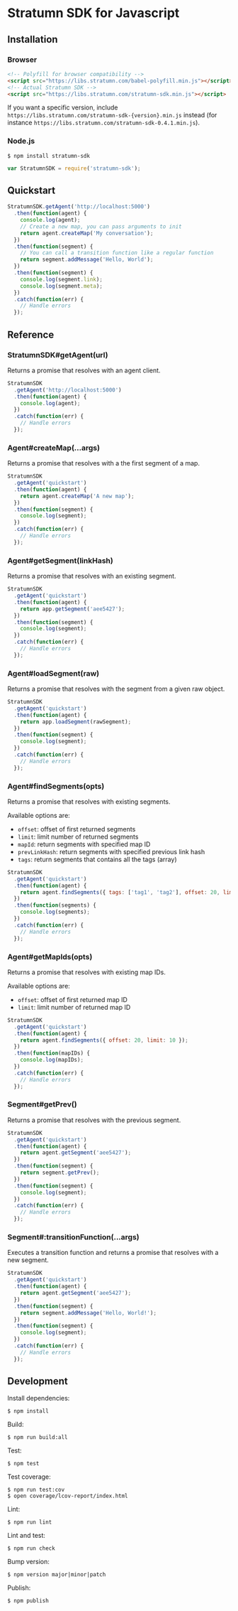 # Stratumn SDK for Javascript

## Installation

### Browser

```html
<!-- Polyfill for browser compatibility -->
<script src="https://libs.stratumn.com/babel-polyfill.min.js"></script>
<!-- Actual Stratumn SDK -->
<script src="https://libs.stratumn.com/stratumn-sdk.min.js"></script>
```

If you want a specific version, include `https://libs.stratumn.com/stratumn-sdk-{version}.min.js` instead (for instance `https://libs.stratumn.com/stratumn-sdk-0.4.1.min.js`).

### Node.js

```
$ npm install stratumn-sdk
```

```javascript
var StratumnSDK = require('stratumn-sdk');
```

## Quickstart

```javascript
StratumnSDK.getAgent('http://localhost:5000')
  .then(function(agent) {
    console.log(agent);
    // Create a new map, you can pass arguments to init
    return agent.createMap('My conversation');
  })
  .then(function(segment) {
    // You can call a transition function like a regular function
    return segment.addMessage('Hello, World');
  })
  .then(function(segment) {
    console.log(segment.link);
    console.log(segment.meta);
  })
  .catch(function(err) {
    // Handle errors
  });
```

## Reference

### StratumnSDK#getAgent(url)

Returns a promise that resolves with an agent client.

```javascript
StratumnSDK
  .getAgent('http://localhost:5000')
  .then(function(agent) {
    console.log(agent);
  })
  .catch(function(err) {
    // Handle errors
  });
```

### Agent#createMap(...args)

Returns a promise that resolves with a the first segment of a map.

```javascript
StratumnSDK
  .getAgent('quickstart')
  .then(function(agent) {
    return agent.createMap('A new map');
  })
  .then(function(segment) {
    console.log(segment);
  })
  .catch(function(err) {
    // Handle errors
  });
```

### Agent#getSegment(linkHash)

Returns a promise that resolves with an existing segment.

```javascript
StratumnSDK
  .getAgent('quickstart')
  .then(function(agent) {
    return app.getSegment('aee5427');
  })
  .then(function(segment) {
    console.log(segment);
  })
  .catch(function(err) {
    // Handle errors
  });
```

### Agent#loadSegment(raw)

Returns a promise that resolves with the segment from a given raw object.

```javascript
StratumnSDK
  .getAgent('quickstart')
  .then(function(agent) {
    return app.loadSegment(rawSegment);
  })
  .then(function(segment) {
    console.log(segment);
  })
  .catch(function(err) {
    // Handle errors
  });
```

### Agent#findSegments(opts)

Returns a promise that resolves with existing segments.

Available options are:

- `offset`: offset of first returned segments
- `limit`: limit number of returned segments
- `mapId`: return segments with specified map ID
- `prevLinkHash`: return segments with specified previous link hash
- `tags`: return segments that contains all the tags (array)

```javascript
StratumnSDK
  .getAgent('quickstart')
  .then(function(agent) {
    return agent.findSegments({ tags: ['tag1', 'tag2'], offset: 20, limit: 10 });
  })
  .then(function(segments) {
    console.log(segments);
  })
  .catch(function(err) {
    // Handle errors
  });
```

### Agent#getMapIds(opts)

Returns a promise that resolves with existing map IDs.

Available options are:

- `offset`: offset of first returned map ID
- `limit`: limit number of returned map ID

```javascript
StratumnSDK
  .getAgent('quickstart')
  .then(function(agent) {
    return agent.findSegments({ offset: 20, limit: 10 });
  })
  .then(function(mapIDs) {
    console.log(mapIDs);
  })
  .catch(function(err) {
    // Handle errors
  });
```

### Segment#getPrev()

Returns a promise that resolves with the previous segment.

```javascript
StratumnSDK
  .getAgent('quickstart')
  .then(function(agent) {
    return agent.getSegment('aee5427');
  })
  .then(function(segment) {
    return segment.getPrev();
  })
  .then(function(segment) {
    console.log(segment);
  })
  .catch(function(err) {
    // Handle errors
  });
```

### Segment#:transitionFunction(...args)

Executes a transition function and returns a promise that resolves with a new segment.

```javascript
StratumnSDK
  .getAgent('quickstart')
  .then(function(agent) {
    return agent.getSegment('aee5427');
  })
  .then(function(segment) {
    return segment.addMessage('Hello, World!');
  })
  .then(function(segment) {
    console.log(segment);
  })
  .catch(function(err) {
    // Handle errors
  });
```

## Development

Install dependencies:

```
$ npm install
```

Build:

```
$ npm run build:all
```

Test:

```
$ npm test
```

Test coverage:

```
$ npm run test:cov
$ open coverage/lcov-report/index.html
```

Lint:

```
$ npm run lint
```

Lint and test:

```
$ npm run check
```

Bump version:

```
$ npm version major|minor|patch
```

Publish:

```
$ npm publish
```
